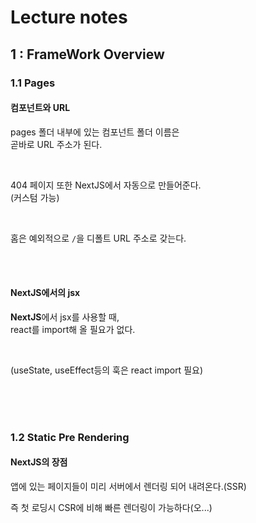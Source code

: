 # Lecture notes

## 1 : FrameWork Overview

### 1.1 Pages

#### **컴포넌트와 URL**

pages 폴더 내부에 있는 컴포넌트 폴더 이름은 <br/>
곧바로 URL 주소가 된다.

<br/>

404 페이지 또한 NextJS에서 자동으로 만들어준다.<br/>
(커스텀 가능)

<br/>

홈은 예외적으로 `/`을 디폴트 URL 주소로 갖는다.

<br/>
<br/>

#### **NextJS에서의 jsx**

**NextJS**에서 jsx를 사용할 때, <br/>
react를 import해 올 필요가 없다.

<br/>

(useState, useEffect등의 훅은 react import 필요)

<br/>
<br/>
<br/>

### 1.2 Static Pre Rendering

#### **NextJS의 장점**

앱에 있는 페이지들이 미리 서버에서 렌더링 되어 내려온다.(SSR)
<br/>

즉 첫 로딩시 CSR에 비해 빠른 렌더링이 가능하다(오...)

